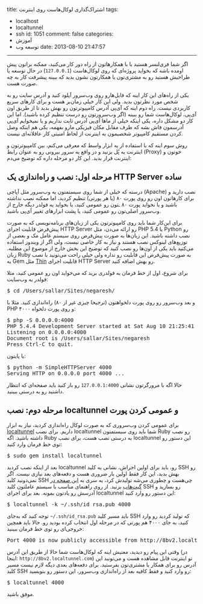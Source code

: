 title: اشتراک‌گذاری لوکال‌هاست روی اینترنت
tags:
  - localhost
  - localtunnel
  - ssh
id: 1051
comment: false
categories:
  - آموزش
  - توسعه وب
date: 2013-08-10 21:47:57
---

اگر شما فری‌لنسر هستید با با همکارهاتون از راه دور کار می‌کنید، ممکنه براتون پیش اومده باشه که بخواید پروژه‌ای که روی لوکال‌هاست (`127.0.0.1`) در حال توسعه یا طراحیش هستید رو به مشتری‌تون یا همکارتون نشون بدید که ببینه پیشرفت کار به چه صورت هست.

یکی از راه‌های این کار اینه که فایل‌هارو روی وب‌سرور آپلود کنید و آدرس سایت رو به شخص مورد نظرتون بدید. ولی این کار خیلی زمان‌بر هست و برای کارهای سریع کاربردی نیست. راه دوم اینه که آی‌پی آدرس کامپیوترتون رو بهش بدید تا از طریق اون آی‌پی، لوکال‌هاست شما رو ببینه (اگر وب‌سرورتون رو درست تنظیم کرده باشید). اما این کار دو مشکل داره، یکی اینکه خیلی از ماها آی‌پی آدرس ثابت نداریم و یا نمیخوایم آی‌پی آدرسمون فاش بشه که طرف مقابل مکان فیزیکی مارو بفهمه، یکی هم اینکه وصل کردن مستقیم کامپیوتر شخصیمون به اینترنت از لحاظ امنیتی کار عاقلانه‌ای نیست.

<!--more-->

روش سوم اینه که با استفاده از یه ابزار واسط که معرفی می‌کنم، بین کامپیوترتون و اینترنت یه پُل بزنید و در واقع یه سرور بیرونی رو به عنوان رابط (Proxy) خوتون و اینترنت قرار بدید. این کار دو مرحله داره که توضیح می‌دم:

## مرحله اول: نصب و راه‌اندازی یک HTTP Server ساده

درسته که خیلی از شما روی سیستمتون یه وب‌سرور مثل آپاچی (Apache) نصب دارید و برای کارهاتون اون رو روی پورت ۸۰ (یا هر پورتی) تنظیم کردید، اما ممکنه نصب نداشته باشید و یا نخواید پورت ۸۰ ـتون رو عمومی کنید، یا بخواید یه فولدر دیگه خارج از وب‌سرور اصلی‌تون رو عمومی کنید، یا پشت ابزارهای تغییر آی‌پی باشید.

برای این‌کار شما باید روی کامپیوترتون یکی از زبان‌های برنامه‌نویسی که به صورت پیش‌فرض قابلیت اجرای HTTP Server رو ارائه می‌دن، مثل PHP 5.4 یا Python رو نصب داشته باشید. این زبان‌ها به صورت پیش‌فرض روی سیستم عامل مک و بعضی از توزیع‌های لینوکس نصب هستند و نیاز به کار خاصی نیست، ولی اگر از ویندوز استفاده می‌کنید باید یکی از اون‌ها رو نصب کنید که توضیح این بخش خارج از موضوع این مطلبه. زبان Ruby به صورت پیش‌فرض این قابلیت رو نداره ولی خیلی راحت می‌تونید با نصب یه Gem مثل [Thin](http://code.macournoyer.com/thin/) قابلیت اجرای HTTP Server رو بهش اضافه کنید.

برای شروع، اول از خط فرمان به فولدری برید که می‌خواید اون رو عمومی کنید، مثلا فولدر یه وب‌سایت:
<pre>$ cd /Users/sallar/Sites/negaresh/</pre>
و بعد وب‌سرور رو روی پورت دلخواهتون (ترجیحا چیزی غیر از ۸۰) راه‌اندازی کنید. مثلا با PHP و روی پورت دلخواه ۴۰۰۰:
<pre>$ php -S 0.0.0.0:4000
PHP 5.4.4 Development Server started at Sat Aug 10 21:25:41 2013
Listening on 0.0.0.0:4000
Document root is /Users/sallar/Sites/negaresh
Press Ctrl-C to quit.</pre>
یا پایتون:
<pre>$ python -m SimpleHTTPServer 4000
Serving HTTP on 0.0.0.0 port 4000 ...</pre>
حالا اگه با مرورگرتون نشانی `127.0.0.1:4000` رو باز کنید باید صفحه‌ای که انتظار داشتید رو به درستی ببینید.

## مرحله دوم: نصب localtunnel و عمومی کردن پورت

برای عمومی کردن وب‌سروری که به صورت لوکال راه‌اندازی کردید، نیاز به ابزار [localtunnel](http://progrium.com/localtunnel/) داریم. برای نصب localtunnel شما باید روی سیستمتون Ruby رو نصب داشته باشید. اگه Ruby به درستی نصب هست، برای نصب localtunnel این دستور رو توی خط فرمان وارد کنید:
<pre>$ sudo gem install localtunnel</pre>
بعد از اینکه نصب کردید localtunnel رو، باید برای اولین اجراش، نشانی یه کلید SSH رو بهش بدید، این کار فقط اولین بار ضروری هست و دفعه‌های بعد نیازی نیست. اگر نمی‌دونید کلید SSH چی‌هست و چطوری می‌شه تولیدش کرد، یه سری به [این صفحه در گیت‌هاب](https://help.github.com/articles/generating-ssh-keys) بزنید. از روی راهنمای مناسب با سیستم عاملتون کلید SSH رو بسازید و آدرسش رو یادتون بمونه. بعد برای اجرای localtunnel این دستور رو وارد کنید:
<pre>$ localtunnel -k ~/.ssh/id_rsa.pub 4000</pre>
توجه کنید که به‌جای `~/.ssh/id_rsa.pub` باید مسیر کلید SSH که تولید کردید رو وارد کنید، به جای ۴۰۰۰ هم پورتی که در مرحله اول انتخاب کرده بودید رو. حالا باید همچین خروجی‌ای رو توی خط فرمان ببینید:
<pre>Port 4000 is now publicly accessible from http://8bv2.localtunnel.com ...</pre>
وقتی این پیام رو دیدید، معنیش اینه که لوکال‌هاست شما حالا از طریق این آدرس (در اینجا: `http://8bv2.localtunnel.com`) تو اینترنت قابل مشاهده هست و می‌تونید این آدرس رو برای همکار یا مشتری‌تون بفرستید. برای دفعه‌های بعدی دیگه لازم نیست مسیر کلید SSH رو وارد کنید و فقط کافیه بعد از راه‌اندازی وب‌سرور، این دستور رو بنویسید:
<pre>$ localtunnel 4000</pre>
موفق باشید.